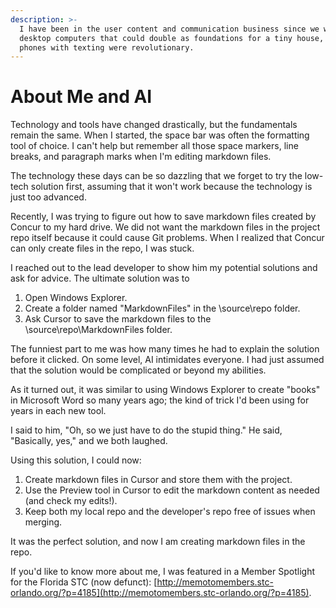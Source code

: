 ```yaml
---
description: >-
  I have been in the user content and communication business since we worked on
  desktop computers that could double as foundations for a tiny house, and flip
  phones with texting were revolutionary.
---
```


# About Me and AI

Technology and tools have changed drastically, but the fundamentals remain the same. When I started, the space bar was often the formatting tool of choice. I can't help but remember all those space markers, line breaks, and paragraph marks when I'm editing markdown files.&#x20;

The technology these days can be so dazzling that we forget to try the low-tech solution first, assuming that it won't work because the technology is just too advanced.&#x20;

Recently, I was trying to figure out how to save markdown files created by Concur to my hard drive. We did not want the markdown files in the project repo itself because it could cause Git problems. When I realized that Concur can only create files in the repo, I was stuck.

I reached out to the lead developer to show him my potential solutions and ask for advice. The ultimate solution was to&#x20;

1. Open Windows Explorer.&#x20;
2. Create a folder named "MarkdownFiles" in the \source\repo folder.
3. Ask Cursor to save the markdown files to the \source\repo\MarkdownFiles folder. &#x20;

The funniest part to me was how many times he had to explain the solution before it clicked. On some level, AI intimidates everyone. I had just assumed that the solution would be complicated or beyond my abilities.&#x20;

As it turned out, it was similar to using Windows Explorer to create "books" in Microsoft Word so many years ago; the kind of trick I'd been using for years in each new tool.

I said to him, "Oh, so we just have to do the stupid thing." He said, "Basically, yes," and we both laughed.

Using this solution, I could now:

1. Create markdown files in Cursor and store them with the project.
2. Use the Preview tool in Cursor to edit the markdown content as needed (and check my edits!).
3. Keep both my local repo and the developer's repo free of issues when merging.

It was the perfect solution, and now I am creating markdown files in the repo.&#x20;

If you'd like to know more about me, I was featured in a Member Spotlight for the Florida STC (now defunct): [http://memotomembers.stc-orlando.org/?p=4185](http://memotomembers.stc-orlando.org/?p=4185).
